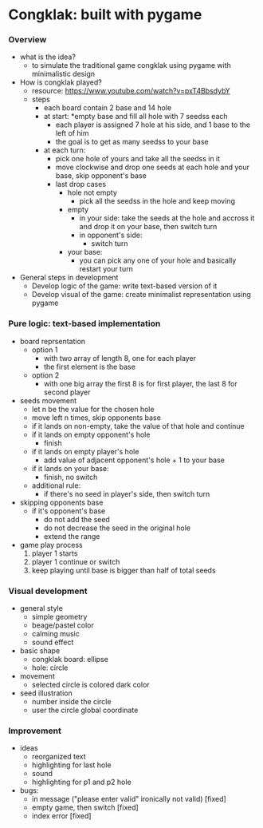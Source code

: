 # Congklak: built with pygame

### Overview
* what is the idea?
    * to simulate the traditional game congklak using pygame with minimalistic design
* How is congklak played?
    * resource: https://www.youtube.com/watch?v=pxT4BbsdybY
    * steps
        * each board contain 2 base and 14 hole
        * at start:
            *empty base and fill all hole with 7 seedss each
            * each player is assigned 7 hole at his side, and 1 base to the left of him
            * the goal is to get as many seedss to your base
        * at each turn:
            * pick one hole of yours and take all the seedss in it
            * move clockwise and drop one seeds at each hole and your base, skip opponent's base
            * last drop cases
                * hole not empty
                    * pick all the seedss in the hole and keep moving
                * empty
                    * in your side: take the seeds at the hole and accross it and drop it on your base, then switch turn
                    * in opponent's side:
                        * switch turn
                * your base:
                    * you can pick any one of your hole and basically restart your turn
* General steps in development
    * Develop logic of the game: write text-based version of it
    * Develop visual of the game: create minimalist representation using pygame

### Pure logic: text-based implementation
* board reprsentation
    * option 1
        * with two array of length 8, one for each player
        * the first element is the base
    * option 2
        * with one big array the first 8 is for first player, the last 8 for second player
* seeds movement
    * let n be the value for the chosen hole
    * move left n times, skip opponents base
    * if it lands on non-empty, take the value of that hole and continue
    * if it lands on empty opponent's hole
        * finish
    * if it lands on empty player's hole
        * add value of adjacent opponent's hole + 1 to your base
    * if it lands on your base:
        * finish, no switch
    * additional rule:
        * if there's no seed in player's side, then switch turn
* skipping opponents base
    * if it's opponent's base
        * do not add the seed
        * do not decrease the seed in the original hole
        * extend the range
* game play process
    1. player 1 starts
    2. player 1 continue or switch
    3. keep playing until base is bigger than half of total seeds

### Visual development
* general style
    * simple geometry
    * beage/pastel color
    * calming music
    * sound effect
* basic shape
    * congklak board: ellipse
    * hole: circle
* movement
    * selected circle is colored dark color
* seed illustration
    * number inside the circle
    * user the circle global coordinate

### Improvement
* ideas
    * reorganized text
    * highlighting for last hole 
    * sound
    * highlighting for p1 and p2 hole
* bugs:
    * in message ("please enter valid" ironically not valid) [fixed]
    * empty game, then switch [fixed]
    * index error [fixed]
